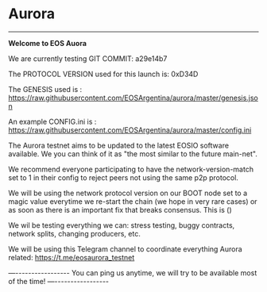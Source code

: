 # Aurora
__________

**Welcome to EOS Auora**

We are currently testing GIT COMMIT: a29e14b7

The PROTOCOL VERSION used for this launch is: 0xD34D

The GENESIS used is : 
https://raw.githubusercontent.com/EOSArgentina/aurora/master/genesis.json

An example CONFIG.ini is : 
https://raw.githubusercontent.com/EOSArgentina/aurora/master/config.ini

The Aurora testnet aims to be updated to the latest EOSIO software available.
We you can think of it as "the most similar to the future main-net".

We recommend everyone participating to have the network-version-match set to 1 in their config to reject peers not using the same p2p protocol.

We will be using the network protocol version on our BOOT node set to a magic value everytime we re-start the chain (we hope in very rare cases) or as soon as there is an important fix that breaks consensus. This is ()

We wil be testing everything we can: stress testing, buggy contracts, network splits, changing producers, etc.

We will be using this Telegram channel to coordinate everything Aurora related:
https://t.me/eosaurora_testnet


—-----------------
You can ping us anytime, we will try to be available most of the time!
—-----------------
